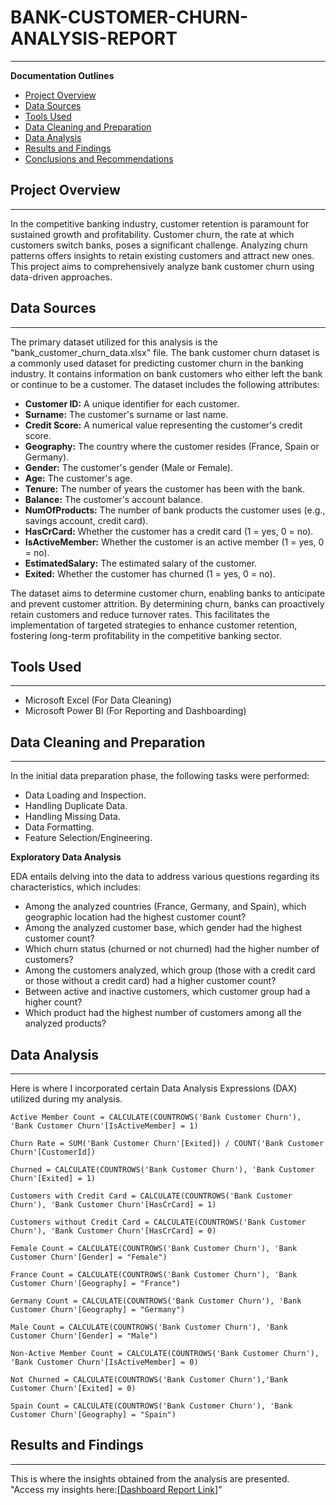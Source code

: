 # BANK-CUSTOMER-CHURN-ANALYSIS-REPORT
---

**Documentation Outlines**

- [Project Overview](#project-overview)
- [Data Sources](#data-sources)
- [Tools Used](#tools-used)
- [Data Cleaning and Preparation](#data-cleaning-and-preparation)
- [Data Analysis](#data-analysis)
- [Results and Findings](#results-and-findings)
- [Conclusions and Recommendations](#conclusions-and-recommendations)

## Project Overview
---
In the competitive banking industry, customer retention is paramount for sustained growth and profitability. Customer churn, the rate at which customers switch banks, poses a significant challenge. Analyzing churn patterns offers insights to retain existing customers and attract new ones. This project aims to comprehensively analyze bank customer churn using data-driven approaches.

## Data Sources
---
The primary dataset utilized for this analysis is the "bank_customer_churn_data.xlsx" file. The bank customer churn dataset is a commonly used dataset for predicting customer churn in the banking industry. It contains information on bank customers who either left the bank or continue to be a customer. The dataset includes the following attributes:
- **Customer ID:** A unique identifier for each customer.
- **Surname:** The customer's surname or last name.
- **Credit Score:** A numerical value representing the customer's credit score.
- **Geography:** The country where the customer resides (France, Spain or Germany).
- **Gender:** The customer's gender (Male or Female).
- **Age:** The customer's age.
- **Tenure:** The number of years the customer has been with the bank.
- **Balance:** The customer's account balance.
- **NumOfProducts:** The number of bank products the customer uses (e.g., savings account, credit card).
- **HasCrCard:** Whether the customer has a credit card (1 = yes, 0 = no).
- **IsActiveMember:** Whether the customer is an active member (1 = yes, 0 = no).
- **EstimatedSalary:** The estimated salary of the customer.
- **Exited:** Whether the customer has churned (1 = yes, 0 = no).

The dataset aims to determine customer churn, enabling banks to anticipate and prevent customer attrition. By determining churn, banks can proactively retain customers and reduce turnover rates. This facilitates the implementation of targeted strategies to enhance customer retention, fostering long-term profitability in the competitive banking sector.

## Tools Used
---
- Microsoft Excel (For Data Cleaning)
- Microsoft Power BI (For Reporting and Dashboarding)

## Data Cleaning and Preparation
---
In the initial data preparation phase, the following tasks were performed:
- Data Loading and Inspection.
- Handling Duplicate Data.
- Handling Missing Data.
- Data Formatting.
- Feature Selection/Engineering.

**Exploratory Data Analysis**

EDA entails delving into the data to address various questions regarding its characteristics, which includes:
- Among the analyzed countries (France, Germany, and Spain), which geographic location had the highest customer count?
- Among the analyzed customer base, which gender had the highest customer count?
- Which churn status (churned or not churned) had the higher number of customers?
- Among the customers analyzed, which group (those with a credit card or those without a credit card) had a higher customer count?
- Between active and inactive customers, which customer group had a higher count?
- Which product had the highest number of customers among all the analyzed products?

## Data Analysis
---
Here is where I incorporated certain Data Analysis Expressions (DAX) utilized during my analysis.
```
Active Member Count = CALCULATE(COUNTROWS('Bank Customer Churn'), 'Bank Customer Churn'[IsActiveMember] = 1)
```
```
Churn Rate = SUM('Bank Customer Churn'[Exited]) / COUNT('Bank Customer Churn'[CustomerId])
```
```
Churned = CALCULATE(COUNTROWS('Bank Customer Churn'), 'Bank Customer Churn'[Exited] = 1)
```
```
Customers with Credit Card = CALCULATE(COUNTROWS('Bank Customer Churn'), 'Bank Customer Churn'[HasCrCard] = 1)
```
```
Customers without Credit Card = CALCULATE(COUNTROWS('Bank Customer Churn'), 'Bank Customer Churn'[HasCrCard] = 0)
```
```
Female Count = CALCULATE(COUNTROWS('Bank Customer Churn'), 'Bank Customer Churn'[Gender] = "Female")
```
```
France Count = CALCULATE(COUNTROWS('Bank Customer Churn'), 'Bank Customer Churn'[Geography] = "France")
```
```
Germany Count = CALCULATE(COUNTROWS('Bank Customer Churn'), 'Bank Customer Churn'[Geography] = "Germany")
```
```
Male Count = CALCULATE(COUNTROWS('Bank Customer Churn'), 'Bank Customer Churn'[Gender] = "Male")
```
```
Non-Active Member Count = CALCULATE(COUNTROWS('Bank Customer Churn'), 'Bank Customer Churn'[IsActiveMember] = 0)
```
```
Not Churned = CALCULATE(COUNTROWS('Bank Customer Churn'),'Bank Customer Churn'[Exited] = 0)
```
```
Spain Count = CALCULATE(COUNTROWS('Bank Customer Churn'), 'Bank Customer Churn'[Geography] = "Spain")
```

## Results and Findings
---
This is where the insights obtained from the analysis are presented. "Access my insights here:[[Dashboard Report Link](https://app.powerbi.com/view?r=eyJrIjoiMmY3NDFhNGMtNjE0Ni00ODE3LWE4MmYtNGQzNzk1MWExYjMwIiwidCI6IjBlZjcwYWU3LWI3NmUtNGI4ZC04NWEzLWZlZmFmNjg4MDAxZCJ9)]"
